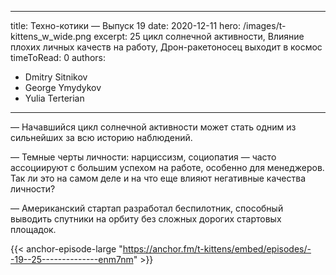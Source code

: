 
---
title: Техно-котики — Выпуск 19
date: 2020-12-11
hero: /images/t-kittens_w_wide.png
excerpt: 25 цикл солнечной активности, Влияние плохих личных качеств на работу, Дрон-ракетоносец выходит в космос
timeToRead: 0
authors:
  - Dmitry Sitnikov
  - George Ymydykov
  - Yulia Terterian
---

— Начавшийся цикл солнечной активности может стать одним из сильнейших за всю историю наблюдений.

— Темные черты личности: нарциссизм, социопатия — часто ассоциируют с большим успехом на работе, особенно для менеджеров. Так ли это на самом деле и на что еще влияют негативные качества личности?

— Американский стартап разработал беспилотник, способный выводить спутники на орбиту без сложных дорогих стартовых площадок.


{{< anchor-episode-large "https://anchor.fm/t-kittens/embed/episodes/--19--25--------------enm7nm" >}}
